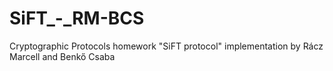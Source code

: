 # SiFT_-_RM-BCS
Cryptographic Protocols homework "SiFT protocol" implementation by Rácz Marcell and Benkő Csaba
